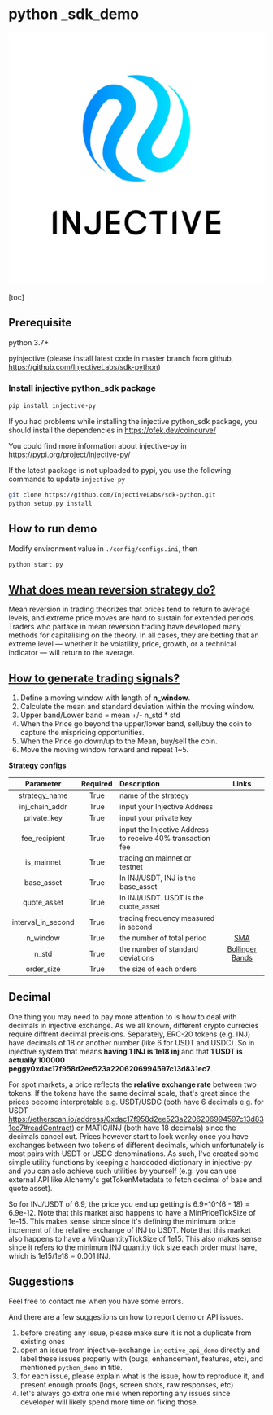 # python _sdk_demo


![](../../../logos/Logo_stacked_Brand_Black_with_space.png)


[toc]

## Prerequisite

python 3.7+

pyinjective (please install latest code in master branch from github, https://github.com/InjectiveLabs/sdk-python)

### Install injective python_sdk package

```bash
pip install injective-py
```

If you had problems while installing the injective python_sdk package, you should install the dependencies in
https://ofek.dev/coincurve/

You could find more information about injective-py in https://pypi.org/project/injective-py/

If the latest package is not uploaded to pypi, you use the following commands to update `injective-py`

```bash
git clone https://github.com/InjectiveLabs/sdk-python.git
python setup.py install
```

## How to run demo

Modify environment value in `./config/configs.ini`, then

```bash
python start.py
```

## [What does mean reversion strategy do?](https://www.cmcmarkets.com/en/trading-guides/mean-reversion)

Mean reversion in trading theorizes that prices tend to return to average levels, and extreme price moves are hard to sustain for extended periods. Traders who partake in mean reversion trading have developed many methods for capitalising on the theory. In all cases, they are betting that an extreme level — whether it be volatility, price, growth, or a technical indicator — will return to the average.

## [How to generate trading signals?](https://www.investopedia.com/trading/using-bollinger-bands-to-gauge-trends/)
1. Define a moving window with length of **n_window**.
2. Calculate the mean and standard deviation within the moving window.
3. Upper band/Lower band = mean +/- n_std * std
4. When the Price go beyond the upper/lower band, sell/buy the coin to capture the mispricing opportunities.
5. When the Price go down/up to the Mean, buy/sell the coin.
6. Move the moving window forward and repeat 1~5. 

**Strategy configs**

| Parameter | Required| Description| Links|
|:-------:|:-------:|:----------|:-----:|
|strategy_name|True|name of the strategy||
|inj_chain_addr|True|input your Injective Address||
|private_key|True|input your private key||
|fee_recipient|True|input the Injective Address to receive 40% transaction fee||
|is_mainnet|True|trading on mainnet or testnet||
|base_asset|True|In INJ/USDT, INJ is the base_asset||
|quote_asset|True|In INJ/USDT. USDT is the quote_asset||
|interval_in_second|True|trading frequency measured in second|
|n_window|True|the number of total period|[SMA](https://www.investopedia.com/terms/s/sma.asp)|
|n_std|True|the number of standard deviations|[Bollinger Bands](https://www.investopedia.com/trading/using-bollinger-bands-to-gauge-trends/)|
|order_size|True|the size of each orders||
## Decimal

One thing you may need to pay more attention to is how to deal with decimals in injective exchange. As we all known, different crypto currecies require diffrent decimal precisions. Separately, ERC-20 tokens (e.g. INJ) have decimals of 18 or another number (like 6 for USDT and USDC).  So in injective system that means **having 1 INJ is 1e18 inj** and that **1 USDT is actually 100000 peggy0xdac17f958d2ee523a2206206994597c13d831ec7**.

For spot markets, a price reflects the **relative exchange rate** between two tokens. If the tokens have the same decimal scale, that's great since the prices become interpretable e.g. USDT/USDC (both have 6 decimals e.g. for USDT https://etherscan.io/address/0xdac17f958d2ee523a2206206994597c13d831ec7#readContract) or MATIC/INJ (both have 18 decimals) since the decimals cancel out.  Prices however start to look wonky once you have exchanges between two tokens of different decimals, which unfortunately is most pairs with USDT or USDC denominations.  As such, I've created some simple utility functions by keeping a hardcoded dictionary in injective-py and you can aslo achieve such utilities by yourself (e.g. you can use external API like Alchemy's getTokenMetadata to fetch decimal of base and quote asset).

So for INJ/USDT of 6.9, the price you end up getting is 6.9*10^(6 - 18) = 6.9e-12.  Note that this market also happens to have a MinPriceTickSize of 1e-15. This makes sense since since it's defining the minimum price increment of the relative exchange of INJ to USDT.  Note that this market also happens to have a MinQuantityTickSize of 1e15. This also makes sense since it refers to the minimum INJ quantity tick size each order must have, which is 1e15/1e18 = 0.001 INJ.

## Suggestions

Feel free to contact me when you have some errors.

And there are a few suggestions on how to report demo or API  issues.

1. before creating any issue, please make sure it is not a duplicate from existing ones
2. open an issue from injective-exchange `injective_api_demo` directly and label these issues properly with (bugs, enhancement, features, etc), and mentioned `python_demo` in title.
3. for each issue, please explain what is the issue, how to reproduce it, and present enough proofs (logs, screen shots, raw responses, etc)
4. let's always go extra one mile when reporting any issues since developer will likely spend more time on fixing those.
